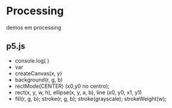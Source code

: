 # Processing
demos em processing

## p5.js
- console.log( ) 
- var 
- createCanvas(x, y) 
- background(r, g, b) 
- rectMode(CENTER) (x0,y0 no centro);
- rect(x, y, w, h), ellipse(x, y, a, b), line (x0, y0, x1, y1)
- fill(r, g, b); stroke(r, g, b); stroke(grayscale); strokeWeight(w);
